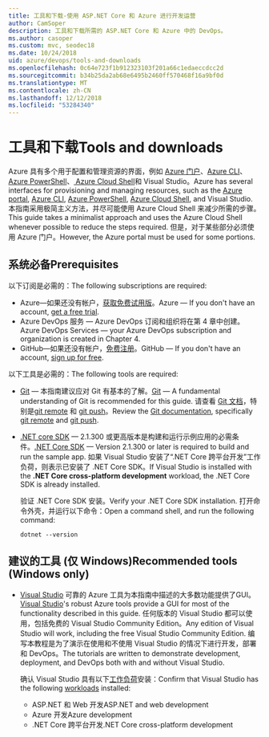 ```yaml
---
title: 工具和下载-使用 ASP.NET Core 和 Azure 进行开发运营
author: CamSoper
description: 工具和下载所需的 ASP.NET Core 和 Azure 中的 DevOps。
ms.author: casoper
ms.custom: mvc, seodec18
ms.date: 10/24/2018
uid: azure/devops/tools-and-downloads
ms.openlocfilehash: 0c64e723f1b912323103f201a66c1edaeccdcc2d
ms.sourcegitcommit: b34b25da2ab68e6495b2460ff570468f16a9bf0d
ms.translationtype: MT
ms.contentlocale: zh-CN
ms.lasthandoff: 12/12/2018
ms.locfileid: "53284340"
---
```

# <a name="tools-and-downloads"></a><span data-ttu-id="44d93-103">工具和下载</span><span class="sxs-lookup"><span data-stu-id="44d93-103">Tools and downloads</span></span>

<span data-ttu-id="44d93-104">Azure 具有多个用于配置和管理资源的界面，例如 [Azure 门户](https://portal.azure.com)、[Azure CLI](/cli/azure/)、[Azure PowerShell](/powershell/azure/overview)、[ Azure Cloud Shell](https://shell.azure.com/bash)和 Visual Studio。</span><span class="sxs-lookup"><span data-stu-id="44d93-104">Azure has several interfaces for provisioning and managing resources, such as the [Azure portal](https://portal.azure.com), [Azure CLI](/cli/azure/), [Azure PowerShell](/powershell/azure/overview), [Azure Cloud Shell](https://shell.azure.com/bash), and Visual Studio.</span></span> <span data-ttu-id="44d93-105">本指南采用极简主义方法，并尽可能使用 Azure Cloud Shell 来减少所需的步骤。</span><span class="sxs-lookup"><span data-stu-id="44d93-105">This guide takes a minimalist approach and uses the Azure Cloud Shell whenever possible to reduce the steps required.</span></span> <span data-ttu-id="44d93-106">但是，对于某些部分必须使用 Azure 门户。</span><span class="sxs-lookup"><span data-stu-id="44d93-106">However, the Azure portal must be used for some portions.</span></span>

## <a name="prerequisites"></a><span data-ttu-id="44d93-107">系统必备</span><span class="sxs-lookup"><span data-stu-id="44d93-107">Prerequisites</span></span>

<span data-ttu-id="44d93-108">以下订阅是必需的：</span><span class="sxs-lookup"><span data-stu-id="44d93-108">The following subscriptions are required:</span></span>

* <span data-ttu-id="44d93-109">Azure&mdash;如果还没有帐户，[获取免费试用版](https://azure.microsoft.com/free/)。</span><span class="sxs-lookup"><span data-stu-id="44d93-109">Azure &mdash; If you don't have an account, [get a free trial](https://azure.microsoft.com/free/).</span></span>
* <span data-ttu-id="44d93-110">Azure DevOps 服务 &mdash; Azure DevOps 订阅和组织将在第 4 章中创建。</span><span class="sxs-lookup"><span data-stu-id="44d93-110">Azure DevOps Services &mdash; your Azure DevOps subscription and organization is created in Chapter 4.</span></span>
* <span data-ttu-id="44d93-111">GitHub&mdash;如果还没有帐户，[免费注册](https://github.com/join)。</span><span class="sxs-lookup"><span data-stu-id="44d93-111">GitHub &mdash; If you don't have an account, [sign up for free](https://github.com/join).</span></span>

<span data-ttu-id="44d93-112">以下工具是必需的：</span><span class="sxs-lookup"><span data-stu-id="44d93-112">The following tools are required:</span></span>

* <span data-ttu-id="44d93-113">[Git](https://git-scm.com/downloads) &mdash; 本指南建议应对 Git 有基本的了解。</span><span class="sxs-lookup"><span data-stu-id="44d93-113">[Git](https://git-scm.com/downloads) &mdash; A fundamental understanding of Git is recommended for this guide.</span></span> <span data-ttu-id="44d93-114">请查看 [Git 文档](https://git-scm.com/doc)，特别是[git remote](https://git-scm.com/docs/git-remote) 和 [git push](https://git-scm.com/docs/git-push)。</span><span class="sxs-lookup"><span data-stu-id="44d93-114">Review the [Git documentation](https://git-scm.com/doc), specifically [git remote](https://git-scm.com/docs/git-remote) and [git push](https://git-scm.com/docs/git-push).</span></span>
* <span data-ttu-id="44d93-115">[.NET core SDK](https://www.microsoft.com/net/download/) &mdash; 2.1.300 或更高版本是构建和运行示例应用的必需条件。</span><span class="sxs-lookup"><span data-stu-id="44d93-115">[.NET Core SDK](https://www.microsoft.com/net/download/) &mdash; Version 2.1.300 or later is required to build and run the sample app.</span></span> <span data-ttu-id="44d93-116">如果 Visual Studio 安装了“.NET Core 跨平台开发”工作负荷，则表示已安装了 .NET Core SDK。</span><span class="sxs-lookup"><span data-stu-id="44d93-116">If Visual Studio is installed with the **.NET Core cross-platform development** workload, the .NET Core SDK is already installed.</span></span>

    <span data-ttu-id="44d93-117">验证 .NET Core SDK 安装。</span><span class="sxs-lookup"><span data-stu-id="44d93-117">Verify your .NET Core SDK installation.</span></span> <span data-ttu-id="44d93-118">打开命令外壳，并运行以下命令：</span><span class="sxs-lookup"><span data-stu-id="44d93-118">Open a command shell, and run the following command:</span></span>

    ```console
    dotnet --version
    ```

## <a name="recommended-tools-windows-only"></a><span data-ttu-id="44d93-119">建议的工具 (仅 Windows)</span><span class="sxs-lookup"><span data-stu-id="44d93-119">Recommended tools (Windows only)</span></span>

* <span data-ttu-id="44d93-120">[Visual Studio](https://www.visualstudio.com/) 可靠的 Azure 工具为本指南中描述的大多数功能提供了GUI。</span><span class="sxs-lookup"><span data-stu-id="44d93-120">[Visual Studio](https://www.visualstudio.com/)'s robust Azure tools provide a GUI for most of the functionality described in this guide.</span></span> <span data-ttu-id="44d93-121">任何版本的 Visual Studio 都可以使用，包括免费的 Visual Studio Community Edition。</span><span class="sxs-lookup"><span data-stu-id="44d93-121">Any edition of Visual Studio will work, including the free Visual Studio Community Edition.</span></span> <span data-ttu-id="44d93-122">编写本教程是为了演示在使用和不使用 Visual Studio 的情况下进行开发，部署和 DevOps。</span><span class="sxs-lookup"><span data-stu-id="44d93-122">The tutorials are written to demonstrate development, deployment, and DevOps both with and without Visual Studio.</span></span>

  <span data-ttu-id="44d93-123">确认 Visual Studio 具有以下[工作负荷](/visualstudio/install/modify-visual-studio)安装：</span><span class="sxs-lookup"><span data-stu-id="44d93-123">Confirm that Visual Studio has the following [workloads](/visualstudio/install/modify-visual-studio) installed:</span></span>

  * <span data-ttu-id="44d93-124">ASP.NET 和 Web 开发</span><span class="sxs-lookup"><span data-stu-id="44d93-124">ASP.NET and web development</span></span>
  * <span data-ttu-id="44d93-125">Azure 开发</span><span class="sxs-lookup"><span data-stu-id="44d93-125">Azure development</span></span>
  * <span data-ttu-id="44d93-126">.NET Core 跨平台开发</span><span class="sxs-lookup"><span data-stu-id="44d93-126">.NET Core cross-platform development</span></span>
